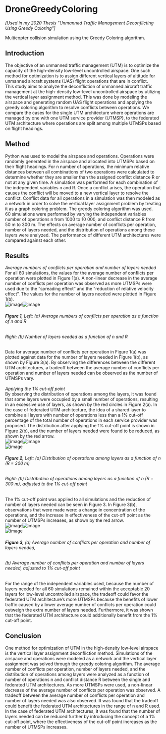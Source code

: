 # DroneGreedyColoring
*[Used in my 2020 Thesis "Unmanned Traffic Management Deconflicting Using Greedy Coloring"]*

Multicopter collision simulation using the Greedy Coloring algorithm.

## Introduction
The objective of an unmanned traffic management (UTM) is to optimize the capacity of the high-density low-level 
uncontrolled airspace. One such method for optimization is to assign different vertical layers of altitude for 
unmanned aircraft systems (UAS) flight operations that are in conflict.</br>
This study aims to analyze the deconfliction of unmanned aircraft traffic management at the high-density low-level 
uncontrolled airspace by utilizing the vertical layer assignment method. This was done by modeling the airspace 
and generating random UAS flight operations and applying the greedy coloring algorithm to resolve conflicts 
between operations. We compare the cases for the single UTM architecture where operations are managed by one 
with one UTM service provider (UTMSP), to the federated UTM architecture where operations are split among 
multiple UTMSPs based on flight headings.

## Method
Python was used to model the airspace and operations. Operations were randomly generated in the airspace and 
allocated into UTMSPs based on their flight headings. For n number of operations, the minimum relative distances
between all combinations of two operations were calculated to determine whether they are smaller than the assigned 
conflict distance R or not at any given time. A simulation was performed for each combination of the independent 
variables n and R. Once a conflict arises, the operation that causes the conflict will be moved to a new vertical layer 
to resolve the conflict. Conflict data for all operations in a simulation was then modeled as a network in order to 
solve the vertical layer assignment problem by treating it as a graph coloring problem. The greedy coloring 
algorithm was used.</br>
60 simulations were performed by varying the independent variables number of operations n from 1000 to
10 000, and conflict distance R from 50 m to 300 m. The effects on average number of conflicts per operation, 
number of layers needed, and the distribution of operations among these layers were analyzed. The performance of 
different UTM architectures were compared against each other.

## Results
*Average numbers of conflicts per operation and number of layers needed*</br>
For all 60 simulations, the values for the average number of conflicts per operation were plotted in Figure 1(a). A 
non-linear decrease in the average number of conflicts per operation was observed as more UTMSPs were used due 
to the “spreading effect” and the “reduction of relative velocity effect”. The values for the number of layers needed 
were plotted in Figure 1(b).</br>
![image](https://github.com/lattecatte/DroneGreedyColoring/assets/154484150/315576bb-4485-406c-a3c3-5d263667c156)![image](https://github.com/lattecatte/DroneGreedyColoring/assets/154484150/064df05d-91f0-4fd4-a677-5e880d73b35f)</br>
###### **Figure 1**, Left: (a) Average numbers of conflicts per operation as a function of n and R</br>
###### Right: (b) Number of layers needed as a function of n and R</br>
Data for average number of conflicts per operation in Figure 1(a) was plotted against data for the number of layers needed in Figure 1(b), as shown by Figure 3(a). By observing the differences between the different UTM architectures, a tradeoff between the average number of conflicts per operation and number of layers needed can be observed as the number of UTMSPs vary.</br>
</br>
*Applying the 1% cut-off point*</br>
By observing the distribution of operations among the layers, it was found that some layers were occupied by a small number of operations, resulting in an excessive use of layers, as shown by the red circles in Figure 2(a). In the case of federated UTM architecture, the idea of a shared layer to combine all layers with number of operations less than a 1% cut-off percentage of the total number of operations in each service provider was proposed. The distribution after applying the 1% cut-off point is shown in Figure 2(b), and the number of layers needed were found to be reduced, as shown by the red arrow.</br>
![image](https://github.com/lattecatte/DroneGreedyColoring/assets/154484150/91cbbf70-8cef-40d5-8fc1-9a4112600c4f)![image](https://github.com/lattecatte/DroneGreedyColoring/assets/154484150/bd36f189-4395-4574-aae2-d8d834fdb0c6)</br>
![image](https://github.com/user-attachments/assets/be296c8f-1ae4-4afe-b623-1588c6d86b09)</br>
###### **Figure 2**, Left: (a) Distribution of operations among layers as a function of n (R = 300 m)</br>
###### Right: (b) Distribution of operations among layers as a function of n (R = 300 m), adjusted to the 1% cut-off point</br>
The 1% cut-off point was applied to all simulations and the reduction of number of layers needed can be seen in Figure 3. In Figure 3(b), observations that were made were: a change in concentration of the operations, and the increase in effectiveness of the cut-off point as the number of UTMSPs increases, as shown by the red arrow.</br>
![image](https://github.com/lattecatte/DroneGreedyColoring/assets/154484150/31f32beb-608b-439b-9f99-66deb7188b56)![image](https://github.com/lattecatte/DroneGreedyColoring/assets/154484150/955463e8-175e-4f46-8128-4c13a5beeb2f)</br>
![image](https://github.com/user-attachments/assets/47f8a8bf-d02f-4a82-aef3-4ac2d6089d02)</br>
###### **Figure 3**, (a) Average number of conflicts per operation and number of layers needed,</br>
###### (b) Average number of conflicts per operation and number of layers needed, adjusted to 1% cut-off point</br>
For the range of the independent variables used, because the number of layers needed for all 60 simulations remained within the acceptable 20 layers for low-level uncontrolled airspace, the tradeoff could favor the federated UTM architecture’s more UTMSPs because the benefits of lower traffic caused by a lower average number of conflicts per operation could outweigh the extra number of layers needed. Furthermore, it was shown that the federated UTM architecture could additionally benefit from the 1% cut-off point.</br>

## Conclusion
One method for optimization of UTM in the high-density low-level airspace is the vertical layer assignment deconfliction method. Simulations of the airspace and operations were modeled as a network and the vertical layer assignment was solved through the greedy coloring algorithm. The average number of conflicts per operation, number of layers needed, and the distribution of operations among layers were analyzed as a function of number of operations n and conflict distance R between the single and federated UTM architectures. As more UTMSPs were used, a non-linear decrease of the average number of conflicts per operation was observed. A tradeoff between the average number of conflicts per operation and number of layers needed was also observed. It was found that the tradeoff could benefit the federated UTM architectures in the range of n and R used. In the case of federated UTM architectures, it was found that the number of layers needed can be reduced further by introducing the concept of a 1% cut-off point, where the effectiveness of the cut-off point increases as the number of UTMSPs increases.


